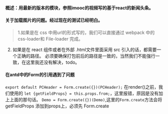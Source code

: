 #### 概述：用最新的版本的模块，参照imooc的视频写的基于react的新闻头条。

#### 关于加载图片的问题。经过现在的测试已经明白。
> 1.如果是在 css 中用url的形式写的，我们可以直接通过 webpack 中的 css-loader和 File-loader 完成。
2. 如果是在 react 组件或者在外部 .html文件里面采用  src  引入的话，都需要一个正确的路径。  必须要确保打包前后的路径是一致的，当然我们不能强行一致，在这里我还没有解决，todo。

#### 在antd中的Form的引用遇到了问题
`export default PCHeader = Form.create({})(PCHeader);`
在render()之前，我们使用的  `let {getFieldProps} = this.props.from;`，这里报错，原因是没有加上上面的那句话。
`Demo = Form.create({})(Demo)`,这里的`Form.create`方法会将 getFieldProps 添加到props上，必须先 Form.create